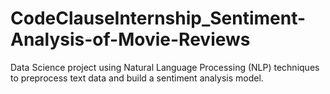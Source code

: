 # CodeClauseInternship_Sentiment-Analysis-of-Movie-Reviews
Data Science project using Natural Language Processing (NLP) techniques to preprocess text data and build a sentiment analysis model.

